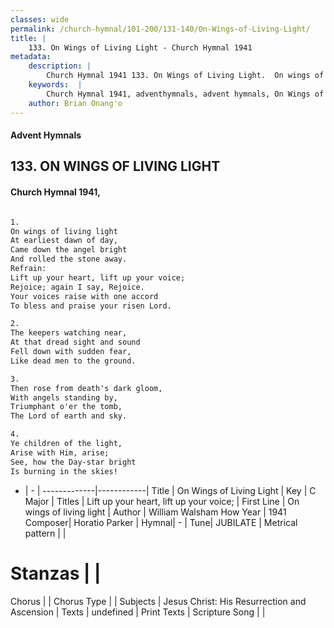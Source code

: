 ```yaml
---
classes: wide
permalink: /church-hymnal/101-200/131-140/On-Wings-of-Living-Light/
title: |
    133. On Wings of Living Light - Church Hymnal 1941
metadata:
    description: |
        Church Hymnal 1941 133. On Wings of Living Light.  On wings of living light  At earliest dawn of day,  Came down the angel bright  And rolled the stone away.  
    keywords:  |
        Church Hymnal 1941, adventhymnals, advent hymnals, On Wings of Living Light, On wings of living light. Lift up your heart, lift up your voice; 
    author: Brian Onang'o
---
```


#### Advent Hymnals
## 133. ON WINGS OF LIVING LIGHT
####  Church Hymnal 1941,

```txt

1.
On wings of living light 
At earliest dawn of day, 
Came down the angel bright 
And rolled the stone away. 
Refrain:
Lift up your heart, lift up your voice; 
Rejoice; again I say, Rejoice. 
Your voices raise with one accord 
To bless and praise your risen Lord. 

2.
The keepers watching near, 
At that dread sight and sound 
Fell down with sudden fear, 
Like dead men to the ground. 

3.
Then rose from death's dark gloom, 
With angels standing by, 
Triumphant o'er the tomb, 
The Lord of earth and sky. 

4.
Ye children of the light, 
Arise with Him, arise; 
See, how the Day-star bright 
Is burning in the skies!


```

- |   -  |
-------------|------------|
Title | On Wings of Living Light |
Key | C Major |
Titles | Lift up your heart, lift up your voice;  |
First Line | On wings of living light |
Author | William Walsham How
Year | 1941
Composer| Horatio Parker |
Hymnal|  - |
Tune| JUBILATE |
Metrical pattern | |
# Stanzas |  |
Chorus |  |
Chorus Type |  |
Subjects | Jesus Christ: His Resurrection and Ascension |
Texts | undefined |
Print Texts | 
Scripture Song |  |
    
